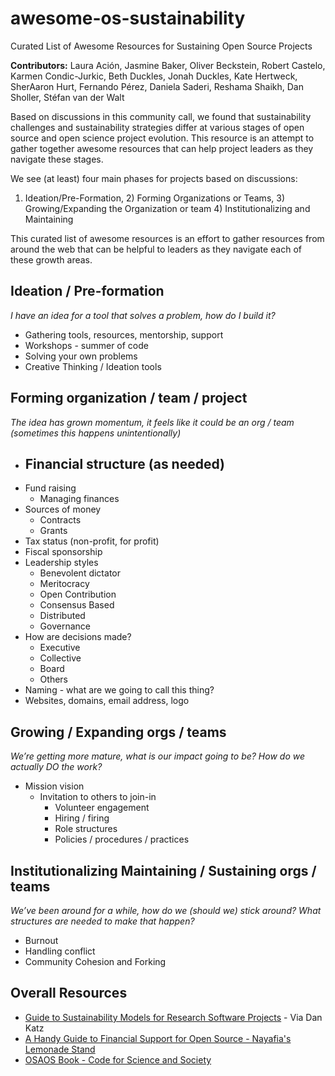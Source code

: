 # awesome-os-sustainability
Curated List of Awesome Resources for Sustaining Open Source Projects

**Contributors:** Laura Ación,  Jasmine Baker, Oliver Beckstein, Robert Castelo, Karmen Condic-Jurkic, Beth Duckles, Jonah Duckles, Kate Hertweck, SherAaron Hurt, Fernando Pérez, Daniela Saderi, Reshama Shaikh, Dan Sholler, Stéfan van der Walt

Based on discussions in this community call, we found that sustainability challenges and sustainability strategies differ at various stages of open source and open science project evolution. This resource is an attempt to gather together awesome resources that can help project leaders as they navigate these stages. 

We see (at least) four main phases for projects based on discussions:
 1) Ideation/Pre-Formation, 2) Forming Organizations or Teams, 3) Growing/Expanding the Organization or team 4) Institutionalizing and Maintaining

This curated list of awesome resources is an effort to gather resources from around the web that can be helpful to leaders as they navigate each of these growth areas. 

## Ideation / Pre-formation

*I have an idea for a tool that solves a problem, how do I build it?*

- Gathering tools, resources, mentorship, support   
- Workshops - summer of code  
- Solving your own problems
- Creative Thinking / Ideation tools

## Forming organization / team / project

*The idea has grown momentum, it feels like it could be an org / team (sometimes this happens unintentionally)* 

- Financial structure (as needed)
   -
- Fund raising  
  - Managing finances   
- Sources of money  
  - Contracts   
  - Grants   
- Tax status (non-profit, for profit)  
- Fiscal sponsorship
- Leadership styles  
  - Benevolent dictator   
  - Meritocracy  
  - Open Contribution  
  - Consensus Based  
  - Distributed  
  - Governance   
- How are decisions made?  
  - Executive  
  - Collective  
  - Board  
  - Others  
- Naming \- what are we going to call this thing?  
- Websites, domains, email address,  logo


## Growing / Expanding orgs / teams 

*We’re getting more mature, what is our impact going to be? How do we actually DO the work?*

- Mission vision  
  - Invitation to others to join-in  
    - Volunteer engagement
    - Hiring / firing
    - Role structures
    - Policies / procedures / practices


## Institutionalizing Maintaining / Sustaining orgs / teams 

*We’ve been around for a while, how do we (should we) stick around? What structures are needed to make that happen?*

- Burnout   
- Handling conflict  
- Community Cohesion and Forking 


## Overall Resources 

- [Guide to Sustainability Models for Research Software Projects](https://github.com/danielskatz/sustaining-research-projects?tab=readme-ov-file) - Via Dan Katz
- [A Handy Guide to Financial Support for Open Source - Nayafia's Lemonade Stand](https://github.com/nayafia/lemonade-stand)
- [OSAOS Book - Code for Science and Society](https://osaos-book.codeforscience.org/)
